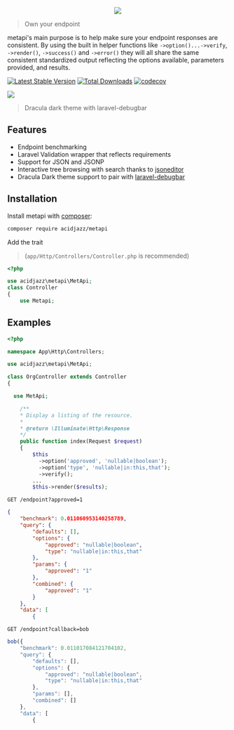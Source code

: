 
<p align="center">
  <img src="https://github.com/acidjazz/metapi/raw/master/logo.png"/>
</p>

> Own your endpoint

metapi's main purpose is to help make sure your endpoint responses are consistent.  By using the built in helper functions like `->option()...->verify`, `->render()`, `->success()` and `->error()` they will all share the same consistent standardized output reflecting the options available, parameters provided, and results.

[![Latest Stable Version](https://poser.pugx.org/acidjazz/metapi/version.png)](https://packagist.org/packages/acidjazz/metapi)
[![Total Downloads](https://poser.pugx.org/acidjazz/metapi/d/total.png)](https://packagist.org/packages/acidjazz/metapi)
[![codecov](https://codecov.io/gh/acidjazz/metapi/branch/master/graph/badge.svg)](https://codecov.io/gh/acidjazz/metapi)

<img src="https://github.com/acidjazz/metapi/blob/master/media/capture.png?raw=true"/>

> Dracula dark theme with laravel-debugbar



## Features
* Endpoint benchmarking
* Laravel Validation wrapper that reflects requirements
* Support for JSON and JSONP
* Interactive tree browsing with search thanks to [jsoneditor](https://github.com/josdejong/jsoneditor)
* Dracula Dark theme support to pair with [laravel-debugbar](https://github.com/barryvdh/laravel-debugbar)


## Installation

Install metapi with [composer](https://getcomposer.org/doc/00-intro.md):
```bash
composer require acidjazz/metapi
```

Add the trait
> (`app/Http/Controllers/Controller.php` is recommended)
```php
<?php

use acidjazz\metapi\MetApi;
class Controller
{
    use Metapi;  
```

## Examples 

```php
<?php

namespace App\Http\Controllers;

use acidjazz\metapi\MetApi;

class OrgController extends Controller
{

  use MetApi;

    /**
    * Display a listing of the resource.
    *
    * @return \Illuminate\Http\Response
    */
    public function index(Request $request)
    {
        $this
          ->option('approved', 'nullable|boolean');
          ->option('type', 'nullable|in:this,that');
          ->verify();
        ...
        $this->render($results);
```

`GET /endpoint?approved=1`

```json
{
    "benchmark": 0.011060953140258789,
    "query": {
        "defaults": [],
        "options": {
            "approved": "nullable|boolean",
            "type": "nullable|in:this,that"
        },
        "params": {
            "approved": "1"
        },
        "combined": {
            "approved": "1"
        }
    },
    "data": [
        {
```

`GET /endpoint?callback=bob`

```js
bob({
    "benchmark": 0.011017084121704102,
    "query": {
        "defaults": [],
        "options": {
            "approved": "nullable|boolean",
            "type": "nullable|in:this,that"
        },
        "params": [],
        "combined": []
    },
    "data": [
        {
```

